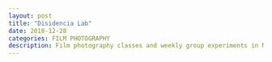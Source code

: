 ```yaml
---
layout: post
title: "Disidencia Lab"
date: 2018-12-28
categories: FILM PHOTOGRAPHY
description: Film photography classes and weekly group experiments in Maracaibo, Venezuela.
---
```

